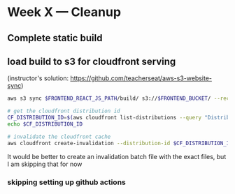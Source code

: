 # Week X — Cleanup

## Complete static build

## load build to s3 for cloudfront serving

(instructor's solution: https://github.com/teacherseat/aws-s3-website-sync)

```sh
aws s3 sync $FRONTEND_REACT_JS_PATH/build/ s3://$FRONTEND_BUCKET/ --recursive

# get the cloudfront distribution id
CF_DISTRIBUTION_ID=$(aws cloudfront list-distributions --query "DistributionList.Items[?contains(Aliases.Items, 'cruddur.n5n.org')].Id" --output text)
echo $CF_DISTRIBUTION_ID

# invalidate the cloudfront cache
aws cloudfront create-invalidation --distribution-id $CF_DISTRIBUTION_ID --paths "/*"
```

It would be better to create an invalidation batch file with the exact files, but I am skipping that for now

### skipping setting up github actions

